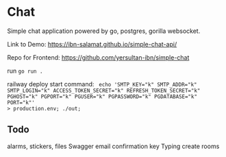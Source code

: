 # Chat

Simple chat application powered by go, postgres, gorilla websocket.


Link to Demo: https://ibn-salamat.github.io/simple-chat-api/

Repo for Frontend: https://github.com/yersultan-ibn/simple-chat

run  <code>go run .</code>                             

railway deploy start command: <code>
echo 'SMTP_KEY="k" SMTP_ADDR="k" SMTP_LOGIN="k" ACCESS_TOKEN_SECRET="k" REFRESH_TOKEN_SECRET="k" PGHOST="k" PGPORT="k" PGUSER="k" PGPASSWORD="k" PGDATABASE="k" PORT="k"' > production.env; ./out;
</code>
## Todo
alarms, stickers, files
Swagger
email confirmation key
Typing
create rooms
